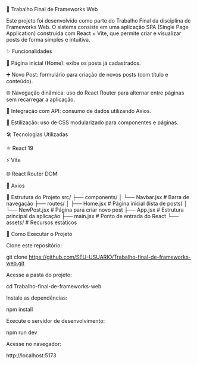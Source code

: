 📘 Trabalho Final de Frameworks Web

Este projeto foi desenvolvido como parte do Trabalho Final da disciplina de Frameworks Web.
O sistema consiste em uma aplicação SPA (Single Page Application) construída com React + Vite, que permite criar e visualizar posts de forma simples e intuitiva.

✨ Funcionalidades

📌 Página inicial (Home): exibe os posts já cadastrados.

➕ Novo Post: formulário para criação de novos posts (com título e conteúdo).

🌐 Navegação dinâmica: uso do React Router para alternar entre páginas sem recarregar a aplicação.

🔄 Integração com API: consumo de dados utilizando Axios.

🎨 Estilização: uso de CSS modularizado para componentes e páginas.

🛠️ Tecnologias Utilizadas

⚛️ React 19

⚡ Vite

🌐 React Router DOM

📡 Axios

📂 Estrutura do Projeto
src/
 ├── components/
 │   └── Navbar.jsx      # Barra de navegação
 ├── routes/
 │   ├── Home.jsx        # Página inicial (lista de posts)
 │   └── NewPost.jsx     # Página para criar novo post
 ├── App.jsx             # Estrutura principal da aplicação
 ├── main.jsx            # Ponto de entrada do React
 └── assets/             # Recursos estáticos

🚀 Como Executar o Projeto

Clone este repositório:

git clone https://github.com/SEU-USUARIO/Trabalho-final-de-frameworks-web.git


Acesse a pasta do projeto:

cd Trabalho-final-de-frameworks-web


Instale as dependências:

npm install


Execute o servidor de desenvolvimento:

npm run dev


Acesse no navegador:

http://localhost:5173
